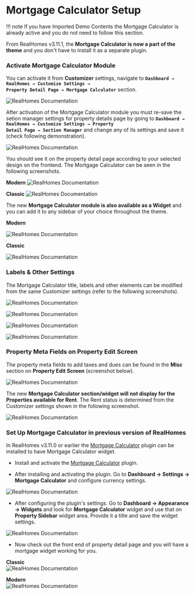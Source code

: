 # Mortgage Calculator Setup

!!! note
    If you have Imported Demo Contents the Mortgage Calculator is already active and you do not need to follow this section.

From RealHomes v3.11.1, the **Mortgage Calculator is now a part of the theme** and you don't have to install it as a separate plugin.

### **Activate Mortgage Calculator Module**

You can activate it from **Customizer** settings, navigate to **<code>Dashboard → RealHomes → Customize Settings → Property Detail Page → Mortgage Calculator</code>** section.

![RealHomes Documentation](images/widgets/mortgage-calculator-customizer-settings.gif)

After activation of the Mortgage Calculator module you must re-save the setion manager settings for property details page by going to **<code>Dashboard → RealHomes → Customize Settings → Property Detail Page → Section Manager</code>** and change any of its settings and save it (check following demonstration).

![RealHomes Documentation](images/widgets/mc-update-section-manager.gif)

You should see it on the property detail page according to your selected design on the frontend. The Mortgage Calculator can be seen in the following screenshots.

**Modern**
![RealHomes Documentation](images/widgets/mc-modern-frontend.png)

**Classic**
![RealHomes Documentation](images/widgets/mc-classic-frontend.png)

The new **Mortgage Calculator module is also available as a Widget** and you can add it to any sidebar of your choice throughout the theme.

**Modern**

![RealHomes Documentation](images/widgets/mc-widget-modern.png)

**Classic**

![RealHomes Documentation](images/widgets/mc-widget-classic.png)

### **Labels & Other Settings**

The Mortgage Calculator title, labels and other elements can be modified from the same Customizer settings (refer to the following screenshots).

![RealHomes Documentation](images/widgets/mc-title-labels.png)

![RealHomes Documentation](images/widgets/mc-fields-labels.png)

![RealHomes Documentation](images/widgets/mc-property-field-label.png)

![RealHomes Documentation](images/widgets/mc-property-field-second-label.png)

### **Property Meta Fields on Property Edit Screen**

The property meta fields to add taxes and dues can be found in the **Misc** section on **Property Edit Screen** (screenshot below).

![RealHomes Documentation](images/widgets/mc-property-meta-field.png)

The new **Mortgage Calculator section/widget will not display for the Properties available for Rent**. The Rent status is determined from the Customizer settings shown in the following screenshot.

![RealHomes Documentation](images/widgets/mc-rent-status-customizer.png)

### **Set Up Mortgage Calculator in previous version of RealHomes**

In RealHomes v3.11.0 or earlier the [Mortgage Calculator](https://wordpress.org/plugins/mortgage-calculator/) plugin can be installed to have Mortgage Calculator widget.

- Install and activate the [Mortgage Calculator](https://wordpress.org/plugins/mortgage-calculator/) plugin.

- After installing and activating the plugin. Go to **Dashboard → Settings → Mortgage Calculator** and configure currency settings. 

![RealHomes Documentation](images/widgets/mortgage-calculator-settings.png) 

- After configuring the plugin's settings. Go to **Dashboard → Appearance → Widgets** and look for **Mortgage Calculator** widget and use that on **Property Sidebar** widget area. Provide it a title and save the widget settings.

![RealHomes Documentation](images/widgets/mortgage-calculator-sidebar.png)

- Now check out the front end of property detail page and you will have a mortgage widget working for you. 

**Classic** </br>
![RealHomes Documentation](images/widgets/mortgage-calculator-frontend.png)

**Modern** </br>
![RealHomes Documentation](images/widgets/mortgage-calculator-frontend-mod.png)
